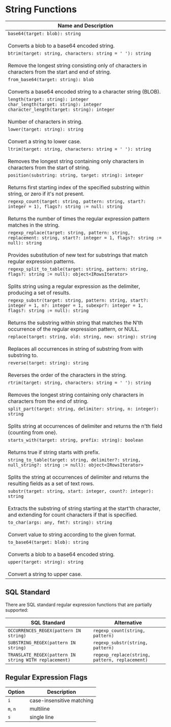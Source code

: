 # String Functions

| Name and Description |
| --- |
| `base64(target: blob): string`<br /><br /> Converts a blob to a base64 encoded string. |
| `btrim(target: string, characters: string = ' '): string`<br /><br /> Remove the longest string consisting only of characters in characters from the start and end of string. |
| `from_base64(target: string): blob`<br /><br /> Converts a base64 encoded string to a character string (BLOB). |
| `length(target: string): integer`<br />`char_length(target: string): integer`<br />`character_length(target: string): integer`<br /><br /> Number of characters in string. |
| `lower(target: string): string`<br /><br /> Convert a string to lower case. |
| `ltrim(target: string, characters: string = ' '): string`<br /><br /> Removes the longest string containing only characters in characters from the start of string. |
| `position(substring: string, target: string): integer`<br /><br /> Returns first starting index of the specified substring within string, or zero if it's not present. |
| `regexp_count(target: string, pattern: string, start?: integer = 1), flags?: string := null: string`<br /><br /> Returns the number of times the regular expression pattern matches in the string. |
| `regexp_replace(target: string, pattern: string, replacement: string, start?: integer = 1, flags?: string := null): string`<br /><br /> Provides substitution of new text for substrings that match regular expression patterns. |
| `regexp_split_to_table(target: string, pattern: string, flags?: string := null): object<IRowsIterator>`<br /><br /> Splits string using a regular expression as the delimiter, producing a set of results. |
| `regexp_substr(target: string, pattern: string, start?: integer = 1, n?: integer = 1, subexpr?: integer = 1, flags?: string := null): string`<br /><br /> Returns the substring within string that matches the N'th occurrence of the regular expression pattern, or NULL. |
| `replace(target: string, old: string, new: string): string`<br /><br /> Replaces all occurrences in string of substring from with substring to. |
| `reverse(target: string): string`<br /><br /> Reverses the order of the characters in the string. |
| `rtrim(target: string, characters: string = ' '): string`<br /><br /> Removes the longest string containing only characters in characters from the end of string. |
| `split_part(target: string, delimiter: string, n: integer): string`<br /><br /> Splits string at occurrences of delimiter and returns the n'th field (counting from one). |
| `starts_with(target: string, prefix: string): boolean`<br /><br /> Returns true if string starts with prefix. |
| `string_to_table(target: string, delimiter?: string, null_string?: string := null): object<IRowsIterator>`<br /><br /> Splits the string at occurrences of delimiter and returns the resulting fields as a set of text rows. |
| `substr(target: string, start: integer, count?: integer): string`<br /><br /> Extracts the substring of string starting at the start'th character, and extending for count characters if that is specified. |
| `to_char(args: any, fmt?: string): string`<br /><br /> Convert value to string according to the given format. |
| `to_base64(target: blob): string`<br /><br /> Converts a blob to a base64 encoded string. |
| `upper(target: string): string`<br /><br /> Convert a string to upper case. |

## SQL Standard

There are SQL standard regular expression functions that are partially supported:

| SQL Standard | Alternative |
| --- | --- |
| `OCCURRENCES_REGEX(pattern IN string)` | `regexp_count(string, pattern)` |
| `SUBSTRING_REGEX(pattern IN string)` | `regexp_substr(string, pattern)` |
| `TRANSLATE_REGEX(pattern IN string WITH replacement)` | `regexp_replace(string, pattern, replacement)` |

## Regular Expression Flags

| Option | Description |
| --- | ---- |
| `i` | case-insensitive matching |
| `m`, `n` | multiline |
| `s` | single line |
